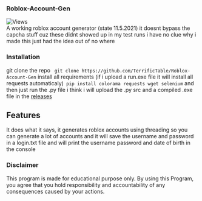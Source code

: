 ### Roblox-Account-Gen
![Views](https://komarev.com/ghpvc/?username=RobloxAccountGen&label=Views&style=flat-square)    
A working roblox account generator (state 11.5.2021) it doesnt bypass the capcha stuff cuz these didnt showed up in my test runs
i have no clue why i made this just had the idea out of no where

### Installation
git clone the repo ```
git clone https://github.com/TerrificTable/Roblox-Account-Gen```
install all requirements (if i upload a run.exe file it will install all requests automaticaly)```
pip install colorama requests wget selenium```
and then just run the .py file i think i will upload the .py src and a compiled .exe file in the [releases](https://github.com/TerrificTable/Roblox-Account-Gen/releases)

## Features
It does what it says, it generates roblox accounts using threading so you can generate a lot of accounts and it will save the username and password in a login.txt file and will print the username password and date of birth in the console

### Disclaimer
This program is made for educational purpose only.
By using this Program, you agree that you hold responsibility and accountability of any consequences caused by your actions.
